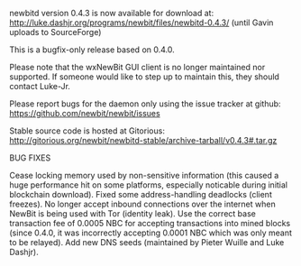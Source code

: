 newbitd version 0.4.3 is now available for download at:
http://luke.dashjr.org/programs/newbit/files/newbitd-0.4.3/ (until Gavin uploads to SourceForge)

This is a bugfix-only release based on 0.4.0.

Please note that the wxNewBit GUI client is no longer maintained nor supported. If someone would like to step up to maintain this, they should contact Luke-Jr.

Please report bugs for the daemon only using the issue tracker at github:
https://github.com/newbit/newbit/issues

Stable source code is hosted at Gitorious:
http://gitorious.org/newbit/newbitd-stable/archive-tarball/v0.4.3#.tar.gz

BUG FIXES

Cease locking memory used by non-sensitive information (this caused a huge performance hit on some platforms, especially noticable during initial blockchain download).
Fixed some address-handling deadlocks (client freezes).
No longer accept inbound connections over the internet when NewBit is being used with Tor (identity leak).
Use the correct base transaction fee of 0.0005 NBC for accepting transactions into mined blocks (since 0.4.0, it was incorrectly accepting 0.0001 NBC which was only meant to be relayed).
Add new DNS seeds (maintained by Pieter Wuille and Luke Dashjr).

